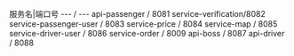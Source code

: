 
服务名|端口号
--- / ---
api-passenger / 8081
service-verification/8082
service-passenger-user / 8083
service-price / 8084
service-map / 8085
service-driver-user / 8086
service-order / 8009
api-boss / 8087
api-driver / 8088

